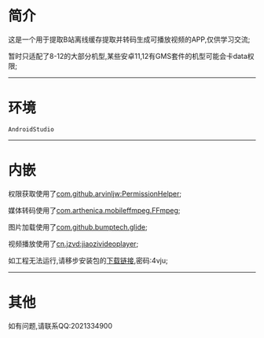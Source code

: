 # 简介
这是一个用于提取B站离线缓存提取并转码生成可播放视频的APP,仅供学习交流;

暂时只适配了8-12的大部分机型,某些安卓11,12有GMS套件的机型可能会卡data权限;

***
# 环境
```
AndroidStudio
```
***
# 内嵌
权限获取使用了[com.github.arvinljw:PermissionHelper](https://github.com/arvinljw/PermissionHelper);

媒体转码使用了[com.arthenica.mobileffmpeg.FFmpeg](https://github.com/arthenica/FFmpeg);

图片加载使用了[com.github.bumptech.glide](https://github.com/bumptech/glide);

视频播放使用了[cn.jzvd:jiaozivideoplayer](https://github.com/Jzvd/JZVideo);

如工程无法运行,请移步安装包的[下载链接](https://wwsi.lanzoum.com/ioSpV0xms1te),密码:4vju;

***
# 其他
如有问题,请联系QQ:2021334900
